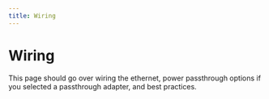```yaml
---
title: Wiring 
---
```

# Wiring
This page should go over wiring the ethernet, power passthrough options if you selected a passthrough adapter, and best practices.